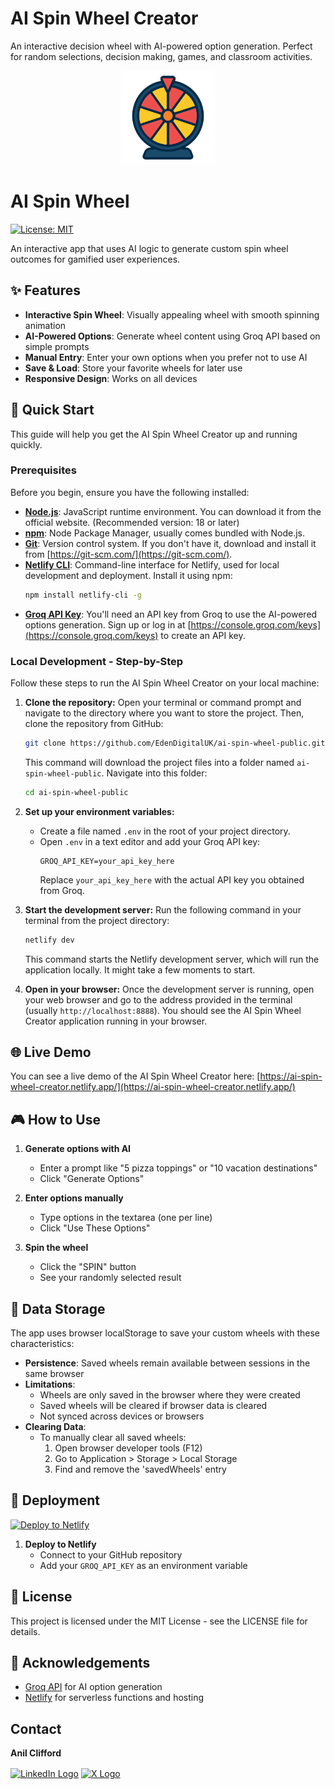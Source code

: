 # AI Spin Wheel Creator

An interactive decision wheel with AI-powered option generation. Perfect for random selections, decision making, games, and classroom activities.

<p align="center">
  <img src="./assets/spinwheel-icon.png" alt="AI Spin Wheel Icon" width="150"/>
</p>

# AI Spin Wheel

[![License: MIT](https://img.shields.io/badge/License-MIT-yellow.svg)](./LICENSE)&nbsp;&nbsp;&nbsp;

An interactive app that uses AI logic to generate custom spin wheel outcomes for gamified user experiences.

## ✨ Features

- **Interactive Spin Wheel**: Visually appealing wheel with smooth spinning animation
- **AI-Powered Options**: Generate wheel content using Groq API based on simple prompts
- **Manual Entry**: Enter your own options when you prefer not to use AI
- **Save & Load**: Store your favorite wheels for later use
- **Responsive Design**: Works on all devices

## 🚀 Quick Start

This guide will help you get the AI Spin Wheel Creator up and running quickly.

### Prerequisites

Before you begin, ensure you have the following installed:

- **[Node.js](https://nodejs.org/)**: JavaScript runtime environment. You can download it from the official website. (Recommended version: 18 or later)
- **[npm](https://www.npmjs.com/)**: Node Package Manager, usually comes bundled with Node.js.
- **[Git](https://git-scm.com/)**: Version control system. If you don't have it, download and install it from [https://git-scm.com/](https://git-scm.com/).
- **[Netlify CLI](https://docs.netlify.com/cli/get-started/)**: Command-line interface for Netlify, used for local development and deployment. Install it using npm:
  ```bash
  npm install netlify-cli -g
  ```
- **[Groq API Key](https://console.groq.com/keys)**: You'll need an API key from Groq to use the AI-powered options generation. Sign up or log in at [https://console.groq.com/keys](https://console.groq.com/keys) to create an API key.

### Local Development - Step-by-Step

Follow these steps to run the AI Spin Wheel Creator on your local machine:

1. **Clone the repository:**
   Open your terminal or command prompt and navigate to the directory where you want to store the project. Then, clone the repository from GitHub:
   ```bash
   git clone https://github.com/EdenDigitalUK/ai-spin-wheel-public.git
   ```
   This command will download the project files into a folder named `ai-spin-wheel-public`. Navigate into this folder:
   ```bash
   cd ai-spin-wheel-public
   ```

2. **Set up your environment variables:**
   - Create a file named `.env` in the root of your project directory.
   - Open `.env` in a text editor and add your Groq API key:
     ```
     GROQ_API_KEY=your_api_key_here
     ```
     Replace `your_api_key_here` with the actual API key you obtained from Groq.

3. **Start the development server:**
   Run the following command in your terminal from the project directory:
   ```bash
   netlify dev
   ```
   This command starts the Netlify development server, which will run the application locally. It might take a few moments to start.

4. **Open in your browser:**
   Once the development server is running, open your web browser and go to the address provided in the terminal (usually `http://localhost:8888`). You should see the AI Spin Wheel Creator application running in your browser.

## 🌐 Live Demo

You can see a live demo of the AI Spin Wheel Creator here: [https://ai-spin-wheel-creator.netlify.app/](https://ai-spin-wheel-creator.netlify.app/)

## 🎮 How to Use

1. **Generate options with AI**
   - Enter a prompt like "5 pizza toppings" or "10 vacation destinations"
   - Click "Generate Options"

2. **Enter options manually**
   - Type options in the textarea (one per line)
   - Click "Use These Options"

3. **Spin the wheel**
   - Click the "SPIN" button
   - See your randomly selected result

## 💾 Data Storage

The app uses browser localStorage to save your custom wheels with these characteristics:

- **Persistence**: Saved wheels remain available between sessions in the same browser
- **Limitations**:
  - Wheels are only saved in the browser where they were created
  - Saved wheels will be cleared if browser data is cleared
  - Not synced across devices or browsers
- **Clearing Data**:
  - To manually clear all saved wheels:
    1. Open browser developer tools (F12)
    2. Go to Application > Storage > Local Storage
    3. Find and remove the 'savedWheels' entry

## 🚀 Deployment

[![Deploy to Netlify](https://www.netlify.com/img/deploy/button.svg)](https://app.netlify.com/start/deploy?repository=https://github.com/your-username/ai-spin-wheel)

1. **Deploy to Netlify**
   - Connect to your GitHub repository
   - Add your `GROQ_API_KEY` as an environment variable

## 📝 License

This project is licensed under the MIT License - see the LICENSE file for details.

## 🙏 Acknowledgements

- [Groq API](https://console.groq.com/) for AI option generation
- [Netlify](https://www.netlify.com/) for serverless functions and hosting

## Contact

**Anil Clifford**

<p align="left">
<a href="https://www.linkedin.com/in/anilcliff/" target="_blank"><img align="center" src="https://content.linkedin.com/content/dam/me/business/en-us/amp/brand-site/v2/bg/LI-Bug.svg.original.svg" alt="LinkedIn Logo" height="30"/></a>
<a href="https://x.com/anil_clifford" target="_blank"><img align="center" src="https://cloud-1de12d.b-cdn.net/media/original/0aa31314f70125aef82b172ef11e311a.png" alt="X Logo" height="30"/></a>
</p>
